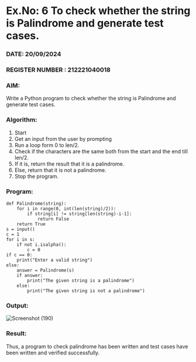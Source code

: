 # Ex.No: 6 To check whether the string is Palindrome and generate test cases.

### DATE: 20/09/2024                                                                           
### REGISTER NUMBER : 212221040018
### AIM: 
Write a Python program to check whether the string is Palindrome and generate test cases. 
### Algorithm:
1. Start
2. Get an input from the user by prompting 
3. Run a loop form 0 to len/2.
4. Check if the characters are the same both from the start and the end till len/2. 
5. If it is, return the result that it is a palindrome.
6. Else, return that it is not a palindrome. 
7. Stop the program.
   
### Program:

```
def Palindrome(string): 
    for i in range(0, int(len(string)/2)): 
        if string[i] != string[len(string)-i-1]: 
            return False 
    return True 
s = input() 
c = 1 
for i in s: 
    if not i.isalpha(): 
        c = 0 
if c == 0: 
    print("Enter a valid string") 
else:
    answer = Palindrome(s) 
    if answer: 
        print("The given string is a palindrome") 
    else: 
        print("The given string is not a palindrome")
```

### Output:

![Screenshot (190)](https://github.com/user-attachments/assets/9bdc714d-de6c-4e07-95c8-764a50b033c0)

### Result:
Thus, a program to check palindrome has been written and test cases have been written and verified successfully.
